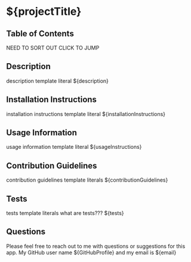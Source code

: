 # ${projectTitle}

## Table of Contents
NEED TO SORT OUT CLICK TO JUMP

## Description
description template literal
${description}


## Installation Instructions
installation instructions template literal
${installationInstructions}

## Usage Information
usage information template literal
${usageInstructions}

## Contribution Guidelines
contribution guidelines template literals
${contributionGuidelines}

## Tests
tests template literals
what are tests???
${tests}

## Questions
Please feel free to reach out to me with questions or suggestions for this app.
My GitHub user name ${GitHubProfile} and my email is ${email}